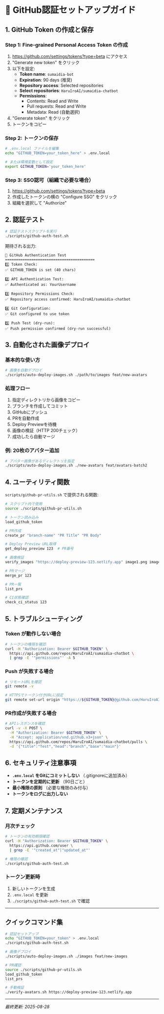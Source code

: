# 🔐 GitHub認証セットアップガイド

## 1. GitHub Token の作成と保存

### Step 1: Fine-grained Personal Access Token の作成
1. https://github.com/settings/tokens?type=beta にアクセス
2. "Generate new token" をクリック
3. 以下を設定:
   - **Token name**: `sumaidia-bot`
   - **Expiration**: 90 days (推奨)
   - **Repository access**: Selected repositories
   - **Select repositories**: `HaruIroAI/sumaidia-chatbot`
   - **Permissions**:
     - Contents: Read and Write
     - Pull requests: Read and Write
     - Metadata: Read (自動選択)
4. "Generate token" をクリック
5. トークンをコピー

### Step 2: トークンの保存
```bash
# .env.local ファイルを編集
echo "GITHUB_TOKEN=your_token_here" > .env.local

# または環境変数として設定
export GITHUB_TOKEN='your_token_here'
```

### Step 3: SSO認可（組織で必要な場合）
1. https://github.com/settings/tokens?type=beta
2. 作成したトークンの横の "Configure SSO" をクリック
3. 組織を選択して "Authorize"

## 2. 認証テスト

```bash
# 認証テストスクリプトを実行
./scripts/github-auth-test.sh
```

期待される出力:
```
🔐 GitHub Authentication Test
=========================================
1️⃣ Token Check:
✅ GITHUB_TOKEN is set (40 chars)

2️⃣ API Authentication Test:
✅ Authenticated as: YourUsername

3️⃣ Repository Permissions Check:
✅ Repository access confirmed: HaruIroAI/sumaidia-chatbot

4️⃣ Git Configuration:
✅ Git configured to use token

5️⃣ Push Test (dry-run):
✅ Push permission confirmed (dry-run successful)
```

## 3. 自動化された画像デプロイ

### 基本的な使い方
```bash
# 画像を自動デプロイ
./scripts/auto-deploy-images.sh ./path/to/images feat/new-avatars
```

### 処理フロー
1. 指定ディレクトリから画像をコピー
2. ブランチを作成してコミット
3. GitHubにプッシュ
4. PRを自動作成
5. Deploy Previewを待機
6. 画像の検証（HTTP 200チェック）
7. 成功したら自動マージ

### 例: 20枚のアバター追加
```bash
# アバター画像があるディレクトリを指定
./scripts/auto-deploy-images.sh ./new-avatars feat/avatars-batch2
```

## 4. ユーティリティ関数

`scripts/github-pr-utils.sh` で提供される関数:

```bash
# スクリプト内で使用
source ./scripts/github-pr-utils.sh

# トークン読み込み
load_github_token

# PR作成
create_pr "branch-name" "PR Title" "PR Body"

# Deploy Preview URL取得
get_deploy_preview 123  # PR番号

# 画像検証
verify_images "https://deploy-preview-123.netlify.app" image1.png image2.png

# PRマージ
merge_pr 123

# PR一覧
list_prs

# CI状態確認
check_ci_status 123
```

## 5. トラブルシューティング

### Token が動作しない場合
```bash
# トークンの権限を確認
curl -H "Authorization: Bearer $GITHUB_TOKEN" \
  https://api.github.com/repos/HaruIroAI/sumaidia-chatbot \
  | grep -E '"permissions"' -A 5
```

### Push が失敗する場合
```bash
# リモートURLを確認
git remote -v

# HTTPSでトークン付きURLに設定
git remote set-url origin "https://${GITHUB_TOKEN}@github.com/HaruIroAI/sumaidia-chatbot.git"
```

### PR作成が失敗する場合
```bash
# APIレスポンスを確認
curl -v -X POST \
  -H "Authorization: Bearer $GITHUB_TOKEN" \
  -H "Accept: application/vnd.github.v3+json" \
  https://api.github.com/repos/HaruIroAI/sumaidia-chatbot/pulls \
  -d '{"title":"Test","head":"branch","base":"main"}'
```

## 6. セキュリティ注意事項

- **`.env.local` をGitにコミットしない** （.gitignoreに追加済み）
- **トークンを定期的に更新** （90日ごと）
- **最小権限の原則** （必要な権限のみ付与）
- **トークンをログに出力しない**

## 7. 定期メンテナンス

### 月次チェック
```bash
# トークンの有効期限確認
curl -H "Authorization: Bearer $GITHUB_TOKEN" \
  https://api.github.com/user \
  | grep -E '"created_at"|"updated_at"'

# 権限の確認
./scripts/github-auth-test.sh
```

### トークン更新時
1. 新しいトークンを生成
2. `.env.local` を更新
3. `./scripts/github-auth-test.sh` で確認

---

## クイックコマンド集

```bash
# 認証セットアップ
echo "GITHUB_TOKEN=your_token" > .env.local
./scripts/github-auth-test.sh

# 画像デプロイ
./scripts/auto-deploy-images.sh ./images feat/new-images

# PR確認
source ./scripts/github-pr-utils.sh
load_github_token
list_prs

# 手動検証
./verify-avatars.sh https://deploy-preview-123.netlify.app
```

---

*最終更新: 2025-08-28*